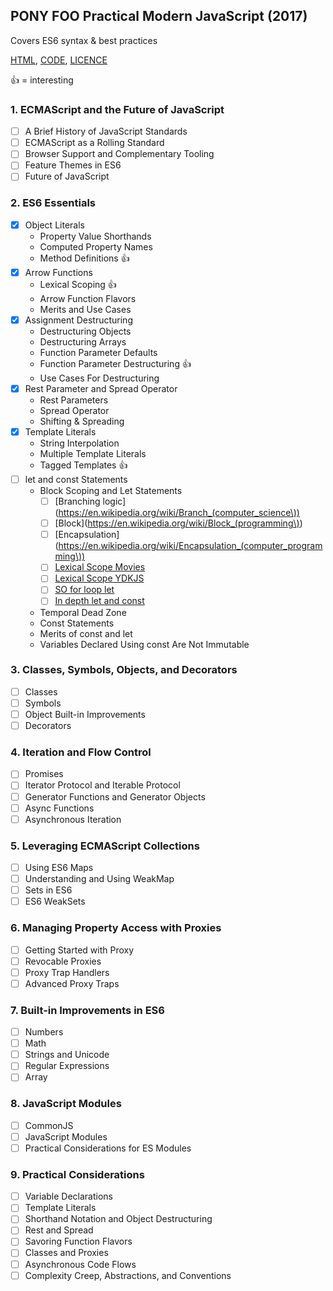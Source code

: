 ## PONY FOO Practical Modern JavaScript (2017)
Covers ES6 syntax & best practices

[HTML](https://ponyfoo.com/books/practical-modern-javascript#toc),
[CODE](https://github.com/mjavascript/practical-modern-javascript),
[LICENCE](https://ponyfoo.com/license)

:+1: = interesting

### 1. ECMAScript and the Future of JavaScript
- [ ] A Brief History of JavaScript Standards
- [ ] ECMAScript as a Rolling Standard
- [ ] Browser Support and Complementary Tooling
- [ ] Feature Themes in ES6
- [ ] Future of JavaScript

### 2. ES6 Essentials
- [X] Object Literals
    - Property Value Shorthands
    - Computed Property Names
    - Method Definitions :+1:
- [X] Arrow Functions
    - Lexical Scoping :+1:
    - Arrow Function Flavors
    - Merits and Use Cases
- [X] Assignment Destructuring
    - Destructuring Objects
    - Destructuring Arrays
    - Function Parameter Defaults
    - Function Parameter Destructuring :+1:
    - Use Cases For Destructuring
- [X] Rest Parameter and Spread Operator
    - Rest Parameters
    - Spread Operator
    - Shifting & Spreading
- [X] Template Literals
    - String Interpolation
    - Multiple Template Literals
    - Tagged Templates :+1:
- [ ] let and const Statements
    - Block Scoping and Let Statements
        - [ ] [Branching logic](https://en.wikipedia.org/wiki/Branch_(computer_science\))
        - [ ] [Block](https://en.wikipedia.org/wiki/Block_(programming\))
        - [ ] [Encapsulation](https://en.wikipedia.org/wiki/Encapsulation_(computer_programming\))
        - [ ] [Lexical Scope Movies](https://frontendmasters.com/courses/advanced-javascript/lexical-scope)
        - [ ] [Lexical Scope YDKJS](https://github.com/getify/You-Dont-Know-JS/tree/master/scope%20%26%20closures)
        - [ ] [SO for loop let](https://stackoverflow.com/questions/30899612/explanation-of-let-and-block-scoping-with-for-loops/30900289#30900289)
        - [ ] [In depth let and const](https://hacks.mozilla.org/2015/07/es6-in-depth-let-and-const/)
    - Temporal Dead Zone
    - Const Statements
    - Merits of const and let
    - Variables Declared Using const Are Not Immutable

### 3. Classes, Symbols, Objects, and Decorators
- [ ] Classes
- [ ] Symbols
- [ ] Object Built-in Improvements
- [ ] Decorators

### 4. Iteration and Flow Control
- [ ] Promises
- [ ] Iterator Protocol and Iterable Protocol
- [ ] Generator Functions and Generator Objects
- [ ] Async Functions
- [ ] Asynchronous Iteration

### 5. Leveraging ECMAScript Collections
- [ ] Using ES6 Maps
- [ ] Understanding and Using WeakMap
- [ ] Sets in ES6
- [ ] ES6 WeakSets

### 6. Managing Property Access with Proxies
- [ ] Getting Started with Proxy
- [ ] Revocable Proxies
- [ ] Proxy Trap Handlers
- [ ] Advanced Proxy Traps

### 7. Built-in Improvements in ES6
- [ ] Numbers
- [ ] Math
- [ ] Strings and Unicode
- [ ] Regular Expressions
- [ ] Array

### 8. JavaScript Modules
- [ ] CommonJS
- [ ] JavaScript Modules
- [ ] Practical Considerations for ES Modules

### 9. Practical Considerations
- [ ] Variable Declarations
- [ ] Template Literals
- [ ] Shorthand Notation and Object Destructuring
- [ ] Rest and Spread
- [ ] Savoring Function Flavors
- [ ] Classes and Proxies
- [ ] Asynchronous Code Flows
- [ ] Complexity Creep, Abstractions, and Conventions
